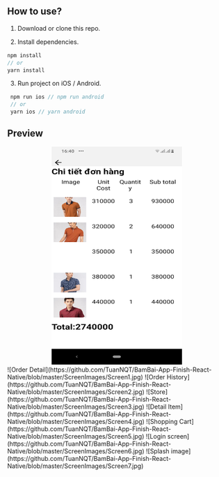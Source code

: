 ## How to use?

1. Download or clone this repo.

2. Install dependencies.

```js
npm install
// or
yarn install
```

3. Run project on iOS / Android.

```js
 npm run ios // npm run android
 // or
 yarn ios // yarn android
```

## Preview
<div align="center">
    <img src="https://github.com/TuanNQT/BamBai-App-Finish-React-Native/blob/master/ScreenImages/Screen1.jpg" width="300px" height="500px"</img> 
</div>
![Order Detail](https://github.com/TuanNQT/BamBai-App-Finish-React-Native/blob/master/ScreenImages/Screen1.jpg)
![Order History](https://github.com/TuanNQT/BamBai-App-Finish-React-Native/blob/master/ScreenImages/Screen2.jpg)
![Store](https://github.com/TuanNQT/BamBai-App-Finish-React-Native/blob/master/ScreenImages/Screen3.jpg)
![Detail Item](https://github.com/TuanNQT/BamBai-App-Finish-React-Native/blob/master/ScreenImages/Screen4.jpg)
![Shopping Cart](https://github.com/TuanNQT/BamBai-App-Finish-React-Native/blob/master/ScreenImages/Screen5.jpg)
![Login screen](https://github.com/TuanNQT/BamBai-App-Finish-React-Native/blob/master/ScreenImages/Screen6.jpg)
![Splash image](https://github.com/TuanNQT/BamBai-App-Finish-React-Native/blob/master/ScreenImages/Screen7.jpg)
